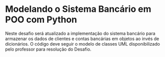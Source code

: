 # Modelando o Sistema Bancário em POO com Python
Neste desafio será atualizado a implementação do sistema bancário para armazenar os dados de clientes e contas bancárias em objetos ao invés de dicionários. O código deve seguir o modelo de classes UML disponibilizado pelo professor para resolução do Desafio.
